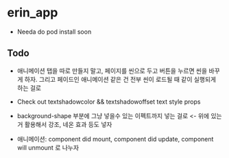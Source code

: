 # erin_app

- Needa do pod install soon

## Todo

- 애니메이션 탭을 따로 만들지 말고, 페이지를 씬으로 두고 버튼을 누르면 씬을 바꾸게 하자.
  그리고 페이드인 애니메이션 같은 건 전부 씬이 로드될 때 같이 실행되게 하는 걸로

- Check out textshadowcolor && textshadowoffset text style props

- background-shape 부분에 그냥 넣을수 있는 이펙트까지 넣는 걸로 <- 위에 있는거 활용해서 강조, 네온 효과 등도 넣자

- 애니메이션: component did mount, component did update, component will unmount 로 나누자
